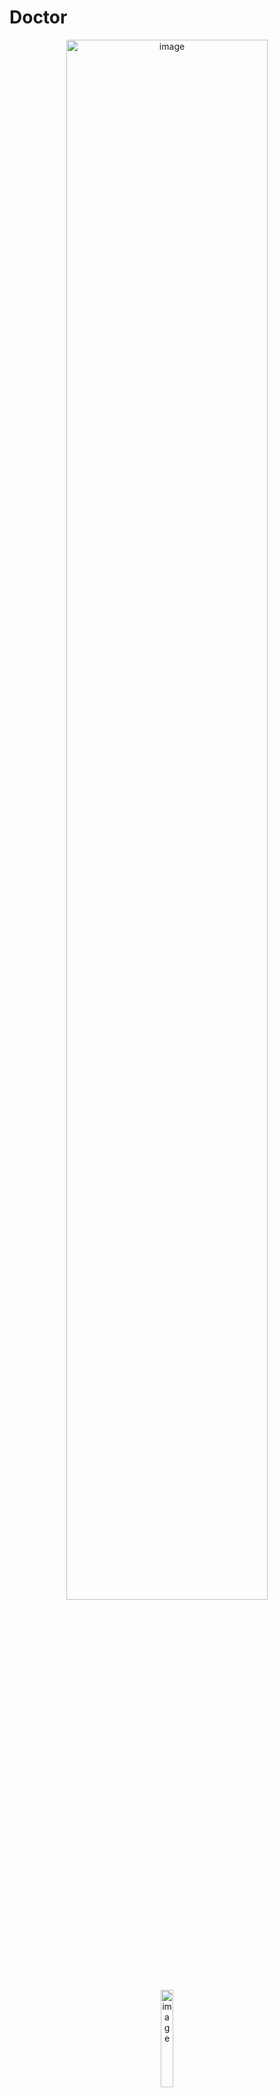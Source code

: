 # Doctor

<div align="center">
  <img alt="image" src="https://github.com/user-attachments/assets/f4b69845-ddab-4308-948a-891fba6199d3" width="80%" /> </br>
  <img alt="image" src="https://github.com/user-attachments/assets/ce406b7a-5042-4da9-9a3a-6a43143004c6" width="20%" />
</div>

# Covid19
